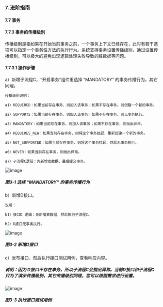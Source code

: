 ### 7. 进阶指南

#### 7.7 事务

#### 7.7.3 事务的传播级别

传播级别是指如果在开始当前事务之前，一个事务上下文已经存在，此时有若干选项可以指定一个事务性方法的执行行为。系统支持事务设置传播级别，通过设置传播级别，可以极大的避免出现逻辑处理失败导致的脏数据等问题。

#### 7.7.3.1 操作步骤

a）新增子流程C，“开启事务”组件里选择 “MANDATORY” 的事务传播行为，其它同理。

```
传播级别说明：

a1）REQUIRED：如果当前存在事务，则加入该事务；如果不存在事务，则创建一个新的事务。

a2）SUPPORTS：如果当前存在事务，则加入该事务；如果不存在事务，则无事务执行。

a3）MANDATORY：如果当前存在事务，则加入该事务；如果不存在事务，则抛出异常。

a4）REQUIRES_NEW：如果当前存在事务，则将这个事务挂起，重新创建一个新的事务。

a5）NOT_SUPPORTED：如果当前存在事务，则将这个事务挂起，然后无事务执行。

a6）NEVER：如果当前存在事务，则抛出异常。

a7）子流程C逻辑：先新增表数据，最后提交事务。
```

![image](https://user-images.githubusercontent.com/79617492/211451280-742e5f0f-2304-4447-983d-b23e658f2e05.png)

##### 图3-1 选择 “MANDATORY” 的事务传播行为

b）新增D接口。

```
说明：

b1）接口D 逻辑：先新增表数据，然后执行子流程C。

b2）D接口无事务执行。
```

![image](https://user-images.githubusercontent.com/79617492/211451297-8f42f391-da5c-45ec-ab00-6581ea46215e.png)

##### 图3-2 新增D接口

c）发布接口，然后执行接口测试用例，查看响应内容。

##### 说明：因为 D接口不存在事务，所以子流程C会抛出异常。当前D接口和子流程C只为了演示传播级别，其它传播级别同理，您可以根据需求进行设置。

![image](https://user-images.githubusercontent.com/79617492/211451315-3010ded0-a5d2-4d14-adad-2d268566bb9b.png)

##### 图3-3 执行接口测试用例
